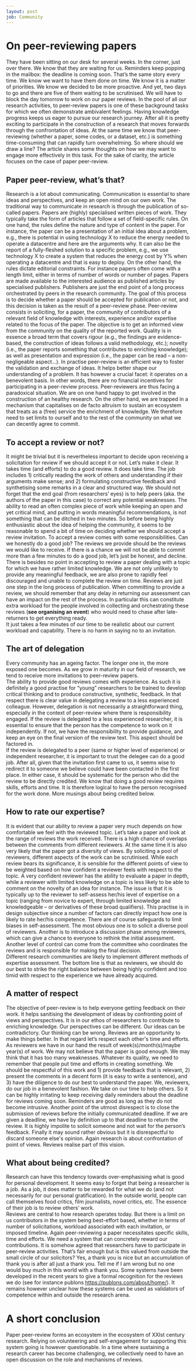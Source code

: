 ```yaml
---
layout: post
job: Community
---
```

# On peer-reviewing papers

They have been sitting on our desk for several weeks. In the corner, just over there. We know that they are waiting for us. Reminders keep popping in the mailbox: the deadline is coming soon. That’s the same story every time. We know we want to have them done on time. We know it is a matter of priorities. We know we decided to be more proactive. And yet, two days to go and there are five of them waiting to be scrutinised. We will have to block the day tomorrow to work on our paper reviews.
In the pool of all our research activities, to peer-review papers is one of these background tasks for which we often demonstrate ambivalent feelings.
Having knowledge progress keeps us eager to pursue our research journey. After all it is pretty exciting to participate in the construction of a research that moves forwards through the confrontation of ideas. At the same time we know that peer-reviewing (whether a paper, some codes, or a dataset, etc.) is something time-consuming that can rapidly turn overwhelming.
So where should we draw a line?
The article shares some thoughts on how we may want to engage more effectively in this task. For the sake of clarity, the article focuses on the case of paper peer-review.   
## Paper peer-review, what’s that?
Research is a lot about communicating. Communication is essential to share ideas and perspectives, and keep an open mind on our own work.
The traditional way to communicate in research is through the publication of so-called papers.
Papers are (highly) specialised written pieces of work. They typically take the form of articles that follow a set of field-specific rules. On one hand, the rules define the nature and type of content in the paper. For instance, the paper can be a presentation of an initial idea about a problem, e.g., there is potential in using technology X to reduce the energy needed to operate a datacentre and here are the arguments why. It can also be the report of a fully-fleshed solution to a specific problem, e.g., we use technology X to create a system that reduces the energy cost by Y% when operating a datacentre and that is easy to deploy. On the other hand, the rules dictate editorial constraints. For instance papers often come with a length limit, either in terms of number of words or number of pages.
Papers are made available to the interested audience as published articles by specialised publishers. Publishers are just the end point of a long process orchestrated by peers in the research community. The goal of this process is to decide whether a paper should be accepted for publication or not, and this decision is taken as the result of a peer-review phase.
Peer-review consists in soliciting, for a paper, the community of contributors of a relevant field of knowledge with interests, experience and/or expertise related to the focus of the paper. The objective is to get an informed view from the community on the quality of the reported work. Quality is in essence a broad term that covers rigour (e.g., the findings are evidence-based, the construction of ideas follows a valid methodology, etc.); novelty (i.e., the paper reports something that contributes to enriching knowledge); as well as presentation and expression (i.e., the paper can be read – a non-negligeable aspect…).
In practise peer-review is an efficient way to foster the validation and exchange of ideas. It helps better shape our understanding of a problem. It has however a crucial facet: it operates on a benevolent basis. In other words, there are no financial incentives for participating in a peer-review process.
Peer-reviewers are thus facing a paradoxical situation. We are on one hand happy to get involved in the construction of an healthy research. On the other hand, we are trapped in a mechanism that capitalises on de facto altruism to sustain an ecosystem that treats as a (free) service the enrichment of knowledge.
We therefore need to set limits to ourself and to the rest of the community on what we can decently agree to commit.
## To accept a review or not?
It might be trivial but it is nevertheless important to decide upon receiving a solicitation for review if we should accept it or not.
Let’s make it clear. It takes time (and efforts) to do a good review. It does take time. The job includes 1) critically reading the work of others and understanding if their arguments make sense; and 2) formulating constructive feedback and synthetising some remarks in a clear and structured way. We should not forget that the end goal (from researchers’ eyes) is to help peers (aka. the authors of the paper in this case) to correct any potential weaknesses. The ability to read an often complex piece of work while keeping an open and yet critical mind, and putting in words meaningful recommendations, is not something that can be ditched in two minutes.
So before being highly enthusiastic about the idea of helping the community, it seems to be reasonable to spend a bit of time on deciding whether we should accept a review invitation.
To accept a review comes with some responsibilities. Can we honestly do a good job? The reviews we provide should be the reviews we would like to receive. If there is a chance we will not be able to commit more than a few minutes to do a good job, let’s just be honest, and decline.
There is besides no point in accepting to review a paper dealing with a topic for which we have rather limited knowledge. We are not only unlikely to provide any meaningful feedback, we are also prone to rapidly feel discouraged and unable to complete the review on time. 
Reviews are just one step in the long process of publication. When committing to provide a review, we should remember that any delay in returning our assessment can have an impact on the rest of the process. In particular this can constitute extra workload for the people involved in collecting and orchestrating these reviews (**see organising an event**) who would need to chase after late-returners to get everything ready.  
It just takes a few minutes of our time to be realistic about our current workload and capability. There is no harm in saying no to an invitation.   
## The art of delegation
Every community has an ageing factor. The longer one in, the more exposed one becomes. As we grow in maturity in our field of research, we tend to receive more invitations to peer-review papers.   
The ability to provide good reviews comes with experience. As such it is definitely a good practise for “young” researchers to be trained to develop critical thinking and to produce constructive, synthetic, feedback. In that respect there is clear value in delegating a review to a less experienced colleague.
However, delegation is not necessarily a straightforward thing, especially in the context of peer-review where there is responsibility engaged.
If the review is delegated to a less experienced researcher, it is essential to ensure that the person has the competence to work on it independently. If not, we have the responsibility to provide guidance, and keep an eye on the final version of the review text. This aspect should be factored in.  
If the review is delegated to a peer (same or higher level of experience) or independent researcher, it is important to trust the delegee can do a good job. After all, given that the invitation first came to us, it seems wise to redirect it to someone we believe could have been contacted in the first place.
In either case, it should be systematic for the person who did the review to be directly credited. We know that doing a good review requires skills, efforts and time. It is therefore logical to have the person recognised for the work done. More musings about being credited below.
## How to rate our expertise?
It is evident that our ability to review a paper very much depends on how comfortable we feel with the reviewed topic.
Let’s take a paper and look at the range of reviews the work received. There is a high chance of overlaps between the comments from different reviewers. At the same time it is also very likely that the paper got a diversity of views. By soliciting a pool of reviewers, different aspects of the work can be scrutinised. 
While each review bears its significance, it is sensible for the different points of view to be weighted based on how confident a reviewer feels with respect to the topic. A very confident reviewer has the ability to evaluate a paper in depth, while a reviewer with limited knowledge on a topic is less likely to be able to comment on the novelty of an idea for instance. 
The issue is that it is typically up to the reviewer to self-assess her/his level of expertise on a topic (ranging from novice to expert, through limited knowledge and knowledgeable – or derivatives of these broad qualifiers). This practise is in design subjective since a number of factors can directly impact how one is likely to rate her/his competence.
There are of course safeguards to limit biases in self-assessment. The most obvious one is to solicit a diverse pool of reviewers. Another is to introduce a discussion phase among reviewers, which can give a chance to everyone to rethink the initial assessment. Another level of control can come from the committee who coordinates the reviews and is responsible for making the final decision.    
Different research communities are likely to implement different methods of expertise assessment. The bottom line is that as reviewers, we should do our best to strike the right balance between being highly confident and too timid with respect to the experience we have already acquired.
## A matter of respect
The objective of peer-review is to help everyone getting feedback on their work. It helps sanitising the development of ideas by confronting point of views and perspectives.
It is in our ethos of researchers to contribute to enriching knowledge. Our perspectives can be different. Our ideas can be contradictory. Our thinking can be wrong. Reviews are an opportunity to make things better. In that regard let’s respect each other's time and efforts.  
As reviewers we have in our hand the result of week(s)/month(s)/maybe year(s) of work. We may not believe that the paper is good enough. We may think that it has too many weaknesses. Whatever its quality, we need to remember that people put time and efforts in creating something. We should be respectful of this work and 1) provide feedback that is relevant, 2) present the comments in a decent form (it is easy to write a sentence), and 3) have the diligence to do our best to understand the paper.
We, reviewers, do our job in a benevolent fashion. We take on our time to help others. So it can be highly irritating to keep receiving daily reminders about the deadline for reviews coming soon. Reminders are good as long as they do not become intrusive.
Another point of the utmost disrespect is to close the submission of reviews before the initially communicated deadline. If we are given a deadline, we have by definition up to that deadline to return the review. It is highly impolite to solicit someone and not wait for the person’s feedback.
Finally it may sound rather obvious but it is disrespectful to discard someone else's opinion. Again research is about confrontation of point of views. Reviews realise part of this vision.
## What about being credited?
Research can have this tendency towards over-emphasising what is good for personal development. It seems easy to forget that being a researcher is a job. As a job, it does matter to be rewarded for what we do (and not necessarily for our personal gratification).
In the outside world, people can call themselves food critics, film journalists, novel critics, etc. The essence of their job is to review others’ work.  
Reviews are central to how research operates today. But there is a limit on us contributors in the system being best-effort based, whether in terms of number of solicitations, workload associated with each invitation, or imposed timeline.
Again peer-reviewing a paper necessitates specific skills, time and efforts. We need a system that can concretely reward our contributions. It is somehow agreed that researchers have to participate in peer-review activities. That’s fair enough but is this valued from outside the small circle of our solicitors? Yes, a thank you is nice but an accumulation of thank you is after all just a thank you. Tell me if I am wrong but no one would buy much in this world with a thank you.
Some systems have been developed in the recent years to give a formal recognition for the reviews we do (see for instance publons https://publons.com/about/home/). It remains however unclear how these systems can be used as validators of competence within and outside the research arena.       
# A short conclusion
Paper peer-review forms an ecosystem in the ecosystem of XXIst century research. Relying on volunteering and self-engagement for supporting this system going is however questionable. In a time where sustaining a research career has become challenging, we collectively need to have an open discussion on the role and mechanisms of reviews.

